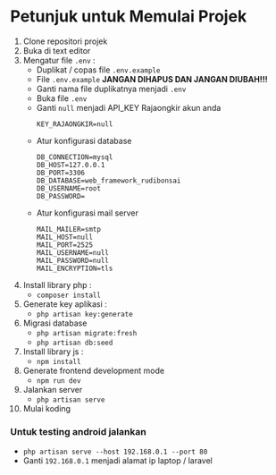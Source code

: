 # Petunjuk untuk Memulai Projek

1. Clone repositori projek
2. Buka di text editor
3. Mengatur file `.env` :
	- Duplikat / copas file `.env.example`
	- File `.env.example` __JANGAN DIHAPUS DAN JANGAN DIUBAH!!!__
	- Ganti nama file duplikatnya menjadi `.env`
	- Buka file `.env`
	- Ganti `null` menjadi API_KEY Rajaongkir akun anda
		```
		KEY_RAJAONGKIR=null
		```
	- Atur konfigurasi database
		```
		DB_CONNECTION=mysql
		DB_HOST=127.0.0.1
		DB_PORT=3306
		DB_DATABASE=web_framework_rudibonsai
		DB_USERNAME=root
		DB_PASSWORD=
		```
	- Atur konfigurasi mail server
		```
		MAIL_MAILER=smtp
		MAIL_HOST=null
		MAIL_PORT=2525
		MAIL_USERNAME=null
		MAIL_PASSWORD=null
		MAIL_ENCRYPTION=tls
		```
4. Install library php :
	- `composer install`
5. Generate key aplikasi :
	- `php artisan key:generate`
6. Migrasi database
	- `php artisan migrate:fresh`
	- `php artisan db:seed`
7. Install library js :
	- `npm install`
8. Generate frontend development mode 
	- `npm run dev`
9. Jalankan server
	- `php artisan serve`
10. Mulai koding

### Untuk testing android jalankan 
- `php artisan serve --host 192.168.0.1 --port 80`
- Ganti `192.168.0.1` menjadi alamat ip laptop / laravel
